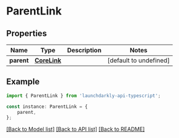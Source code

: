 # ParentLink


## Properties

Name | Type | Description | Notes
------------ | ------------- | ------------- | -------------
**parent** | [**CoreLink**](CoreLink.md) |  | [default to undefined]

## Example

```typescript
import { ParentLink } from 'launchdarkly-api-typescript';

const instance: ParentLink = {
    parent,
};
```

[[Back to Model list]](../README.md#documentation-for-models) [[Back to API list]](../README.md#documentation-for-api-endpoints) [[Back to README]](../README.md)
